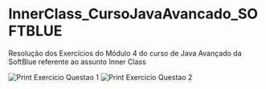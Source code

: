 # InnerClass_CursoJavaAvancado_SOFTBLUE
Resolução dos Exercícios do Módulo 4 do curso de Java Avançado da SoftBlue referente ao assunto Inner Class

![Print Exercicio Questao 1](https://user-images.githubusercontent.com/80366668/158041904-ab4ec77b-7fcf-42cf-989c-1fc7a68db462.png)
![Print Exercicio Questao 2](https://user-images.githubusercontent.com/80366668/158041906-d2d22e6f-d308-41d9-9ff1-e5d9467f617a.png)
